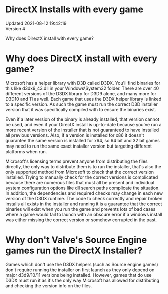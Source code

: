# DirectX Installs with every game
Updated 2021-08-12 19:42:19  
Version 4  

Why does DirectX install with every game?  
  
# Why does DirectX install with every game?
  
Microsoft has a helper library with D3D called D3DX. You'll find binaries for this like d3dx9_43.dll in your Windows\System32 folder. There are over 40 different versions of the D3DX library for D3D9 alone, and many more for D3D10 and 11 as well. Each game that uses the D3DX helper library is linked to a specific version. As such the game must run the correct D3D installer version that it was specifically compiled with to ensure the binaries exist.  
  
Even if a later version of the binary is already installed, that version cannot be used, and even if your DirectX install is up-to-date because you've run a more recent version of the installer that is not guaranteed to have installed all previous versions. Also, if a version is installed for x86 it doesn't guarantee the same version is installed for x64, so 64 bit and 32 bit games may need to run the same exact installer version but targeting different platforms when run.  
  
Microsoft's licensing terms prevent anyone from distributing the files directly, the only way to distribute them is to run the installer, that's also the only supported method from Microsoft to check that the correct version installed. Trying to manually check for the correct versions is complicated because there are numerous files that must all be present and individual system configuration options like dll search paths complicate the situation. In addition, the dependencies and required checks may change in each new version of the D3DX runtime. The code to check correctly and repair broken installs all exists in the installer and running it is a guarantee that the correct binaries will exist when you run the game and prevents lots of bad cases where a game would fail to launch with an obscure error if a windows install was either missing the correct version or somehow corrupted in the past.  
  
  
# Why don't Valve's Source Engine games run the DirectX Installer?
  
Games which don't use the D3DX helpers (such as Source engine games) don't require running the installer on first launch as they only depend on major d3d9/10/11 versions being installed. However, games that do use D3DX must run it as it's the only way Microsoft has allowed for distributing and checking the version info on the files.